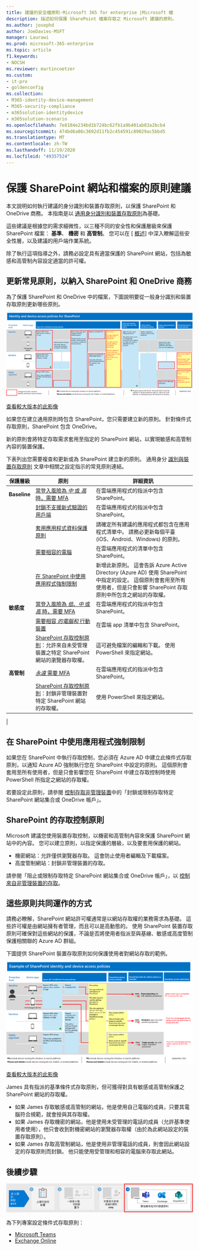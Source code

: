 ```yaml
---
title: 建議的安全檔原則-Microsoft 365 for enterprise |Microsoft 檔
description: 描述如何保護 SharePoint 檔案存取之 Microsoft 建議的原則。
ms.author: josephd
author: JoeDavies-MSFT
manager: Laurawi
ms.prod: microsoft-365-enterprise
ms.topic: article
f1.keywords:
- NOCSH
ms.reviewer: martincoetzer
ms.custom:
- it-pro
- goldenconfig
ms.collection:
- M365-identity-device-management
- M365-security-compliance
- m365solution-identitydevice
- m365solution-scenario
ms.openlocfilehash: 7e8104e234bd1b724bc62fb1a9b401ab83a2bcb4
ms.sourcegitcommit: 474bd6a86c3692d11fb2c454591c89029ac5bbd5
ms.translationtype: MT
ms.contentlocale: zh-TW
ms.lasthandoff: 11/19/2020
ms.locfileid: "49357524"
---
```

# <a name="policy-recommendations-for-securing-sharepoint-sites-and-files"></a>保護 SharePoint 網站和檔案的原則建議

本文說明如何執行建議的身分識別和裝置存取原則，以保護 SharePoint 和 OneDrive 商務。 本指南是以 [通用身分識別和裝置存取原則](identity-access-policies.md)為基礎。

這些建議是根據您的需求細微性，以三種不同的安全性和保護層級來保護 SharePoint 檔案： **基準**、 **機密** 和 **高管制**。 您可以在 [ [概述](microsoft-365-policies-configurations.md)] 中深入瞭解這些安全性層，以及建議的用戶端作業系統。

除了執行這項指導之外，請務必設定具有適當保護的 SharePoint 網站，包括為敏感和高管制內容設定適當的許可權。

## <a name="updating-common-policies-to-include-sharepoint-and-onedrive-for-business"></a>更新常見原則，以納入 SharePoint 和 OneDrive 商務

為了保護 SharePoint 和 OneDrive 中的檔案，下圖說明要從一般身分識別和裝置存取原則更新哪些原則。

[![保護對小組及其相依服務之存取的原則更新摘要](../../media/microsoft-365-policies-configurations/identity-access-ruleset-sharepoint.png)](https://github.com/MicrosoftDocs/microsoft-365-docs/raw/public/microsoft-365/media/microsoft-365-policies-configurations/identity-access-ruleset-sharepoint.png)

[查看較大版本的此影像](https://github.com/MicrosoftDocs/microsoft-365-docs/raw/public/microsoft-365/media/microsoft-365-policies-configurations/identity-access-ruleset-sharepoint.png)

如果您在建立通用原則時包含 SharePoint，您只需要建立新的原則。 針對條件式存取原則，SharePoint 包含 OneDrive。

新的原則會將特定存取需求套用至指定的 SharePoint 網站，以實現敏感和高管制內容的裝置保護。

下表列出您需要複查和更新或為 SharePoint 建立新的原則。 通用身分 [識別與裝置存取原則](identity-access-policies.md) 文章中相關之設定指示的常見原則連結。

|保護層級|原則|詳細資訊|
|---|---|---|
|**Baseline**|[當登入風險為 *中* 或 *高* 時，需要 MFA](identity-access-policies.md#require-mfa-based-on-sign-in-risk)|在雲端應用程式的指派中包含 SharePoint。|
||[封鎖不支援新式驗證的用戶端](identity-access-policies.md#block-clients-that-dont-support-modern-authentication)|在雲端應用程式的指派中包含 SharePoint。|
||[套用應用程式資料保護原則](identity-access-policies.md#apply-app-data-protection-policies)|請確定所有建議的應用程式都包含在應用程式清單中。 請務必更新每個平臺 (iOS、Android、Windows) 的原則。|
||[需要相容的電腦](identity-access-policies.md#require-compliant-pcs-but-not-compliant-phones-and-tablets)|在雲端應用程式的清單中包含 SharePoint。|
||[在 SharePoint 中使用應用程式強制限制](#use-app-enforced-restrictions-in-sharepoint)|新增此新原則。 這會告訴 Azure Active Directory (Azure AD) 使用 SharePoint 中指定的設定。 這個原則會套用至所有使用者，但是只會影響 SharePoint 存取原則中所包含之網站的存取權。|
|**敏感度**|[當登入風險為 *低*、*中* 或 *高* 時，需要 MFA](identity-access-policies.md#require-mfa-based-on-sign-in-risk)|在雲端應用程式的指派中包含 SharePoint。|
||[需要相容 *的電腦和* 行動裝置](identity-access-policies.md#require-compliant-pcs-and-mobile-devices)|在雲端 app 清單中包含 SharePoint。|
||[SharePoint 存取控制原則](#sharepoint-access-control-policies)：允許來自未受管理裝置之特定 SharePoint 網站的瀏覽器存取權。|這可避免檔案的編輯和下載。 使用 PowerShell 來指定網站。|
|**高管制**|[*永遠* 需要 MFA](identity-access-policies.md#require-mfa-based-on-sign-in-risk)|在雲端應用程式的指派中包含 SharePoint。|
||[SharePoint 存取控制原則](#use-app-enforced-restrictions-in-sharepoint)：封鎖非管理裝置對特定 SharePoint 網站的存取權。|使用 PowerShell 來指定網站。|
|

## <a name="use-app-enforced-restrictions-in-sharepoint"></a>在 SharePoint 中使用應用程式強制限制

如果您在 SharePoint 中執行存取控制，您必須在 Azure AD 中建立此條件式存取原則，以通知 Azure AD 強制執行您在 SharePoint 中設定的原則。 這個原則會套用至所有使用者，但是只會影響您在 SharePoint 中建立存取控制時使用 PowerShell 所指定之網站的存取權。

若要設定此原則，請參閱 [控制存取非管理裝置](https://docs.microsoft.com/sharepoint/control-access-from-unmanaged-devices)中的「封鎖或限制存取特定 SharePoint 網站集合或 OneDrive 帳戶」。

## <a name="sharepoint-access-control-policies"></a>SharePoint 的存取控制原則

Microsoft 建議您使用裝置存取控制，以機密和高管制內容來保護 SharePoint 網站中的內容。 您可以建立原則，以指定保護的層級，以及要套用保護的網站。

- 機密網站：允許僅供瀏覽器存取。 這會防止使用者編輯及下載檔案。
- 高度管制網站：封鎖非管理裝置的存取。

請參閱「阻止或限制存取特定 SharePoint 網站集合或 OneDrive 帳戶」，以 [控制來自非管理裝置的存取](https://docs.microsoft.com/sharepoint/control-access-from-unmanaged-devices)。

## <a name="how-these-policies-work-together"></a>這些原則共同運作的方式

請務必瞭解，SharePoint 網站許可權通常是以網站存取權的業務需求為基礎。 這些許可權是由網站擁有者管理，而且可以是高動態的。 使用 SharePoint 裝置存取原則可確保對這些網站的保護，不論是否將使用者指派至與基線、敏感或高度管制保護相關聯的 Azure AD 群組。

下圖提供 SharePoint 裝置存取原則如何保護使用者對網站存取的範例。

[![SharePoint 裝置存取原則如何保護網站的範例](../../media/microsoft-365-policies-configurations/SharePoint-rules-scenario.png)](https://github.com/MicrosoftDocs/microsoft-365-docs/raw/public/microsoft-365/media/microsoft-365-policies-configurations/SharePoint-rules-scenario.png)

[查看較大版本的此影像](https://github.com/MicrosoftDocs/microsoft-365-docs/raw/public/microsoft-365/media/microsoft-365-policies-configurations/SharePoint-rules-scenario.png)

James 具有指派的基準條件式存取原則，但可獲得對具有敏感或高管制保護之 SharePoint 網站的存取權。

- 如果 James 存取敏感或高管制的網站，他是使用自己電腦的成員，只要其電腦符合規範，就會授與其存取權。
- 如果 James 存取機密的網站，他是使用未受管理的電話的成員（允許基準使用者使用），他只會收到對機密網站的瀏覽器存取權（由於為此網站設定的裝置存取原則）。
- 如果 James 存取高管制網站，他是使用非管理電話的成員，則會因此網站設定的存取原則而封鎖。 他只能使用受管理和相容的電腦來存取此網站。

## <a name="next-step"></a>後續步驟

![步驟4： Microsoft 365 雲端應用程式的原則](../../media/microsoft-365-policies-configurations/identity-device-access-steps-next-step-4.png)

為下列專案設定條件式存取原則：

- [Microsoft Teams](teams-access-policies.md)
- [Exchange Online](secure-email-recommended-policies.md)
